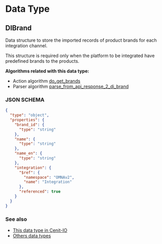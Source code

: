 # Data Type

## DIBrand

Data structure to store the imported records of product brands for each integration channel.

This structure is required only when the platform to be integrated have predefined brands to the products.

**Algorithms related with this data type:**

* Action algorithm [do_get_brands](../action-algorithms/do_get_brands.md)
* Parser algorithm [parse_from_api_response_2_di_brand](../parser-algorithms/parse_from_api_response_2_di_brand.md)
    
### JSON SCHEMA
```json
{
  "type": "object",
  "properties": {
    "brand_id": {
      "type": "string"
    },
    "name": {
      "type": "string"
    },
    "name_en": {
      "type": "string"
    },
    "integration": {
      "$ref": {
        "namespace": "OMNAv2",
        "name": "Integration"
      },
      "referenced": true
    }
  }
}
```

### See also
* [This data type in Cenit-IO](https://cenit.io/json_data_type?f[name][40703][o]=is&f[name][40703][v]=DIBrand&f[namespace][40840][v]=OMNAv2)
* [Others data types](overview?id=DIBrand)